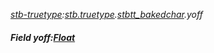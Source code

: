 _[stb-truetype](../../modules/stb-truetype/stb-truetype-module.md):[stb.truetype](stb:stb-truetype.md).[stbtt\_bakedchar](stb:stb-truetype-stbtt_bakedchar.md).yoff_
##### Field yoff:[Float](../../modules/wonkey/wonkey-types-float.md)
